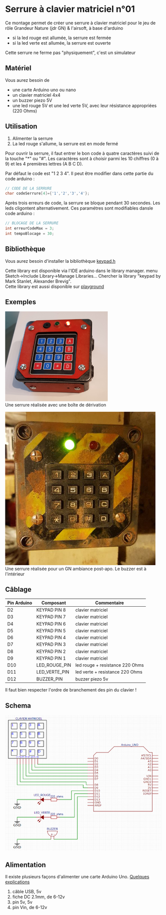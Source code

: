 # Serrure à clavier matriciel n°01
Ce montage permet de créer une serrure à clavier matriciel pour le jeu de rôle Grandeur Nature (jdr GN) &amp; l'airsoft, à base d'arduino  

- si la led rouge est allumée, la serrure est fermée
- si la led verte est allumée, la serrure est ouverte  
  
Cette serrure ne ferme pas "physiquement", c'est un simulateur

## Matériel
Vous aurez besoin de
- une carte Arduino uno ou nano
- un clavier matriciel 4x4
- un buzzer piezo 5V
- une led rouge 5V et une led verte 5V, avec leur résistance appropriées (220 Ohms)


## Utilisation
1. Alimenter la serrure
1. La led rouge s'allume, la serrure est en mode fermé

Pour ouvrir la serrure, il faut entrer le bon code à quatre caractères suivi de la touche "\*" ou "#".
Les caractères sont à choisir parmi les 10 chiffres (0 à 9) et les 4 premières lettres (A B C D).

Par défaut le code est "1 2 3 4". Il peut être modifier dans cette partie du code arduino :
```c
// CODE DE LA SERRURE
char codeSerrure[4]={'1','2','3','4'};
```

Après trois erreurs de code, la serrure se bloque pendant 30 secondes. Les leds cligontent alternativement.
Ces paramétres sont modifiables dansle code arduino :
```c
// BLOCAGE DE LA SERRURE
int erreurCodeMax = 3;
int tempoBlocage = 30;
```

## Bibliothèque
Vous aurez besoin d'installer la bibliothèque [keypad.h](https://playground.arduino.cc/Code/Keypad/)  

Cette library est disponible via l'IDE arduino dans le library manager. menu Sketch->Include Library->Manage Libraries... Chercher la library "keypad by Mark Stanlet, Alexander Brevig".  
Cette library est aussi disponible sur [playground](https://playground.arduino.cc/Code/Keypad/)  



## Exemples
![](./images/serrureClavier01_exemple01.png)  
Une serrure réalisée avec une boîte de dérivation  

![](./images/serrureClavier01_exemple02.png)  
Une serrure réalisée pour un GN ambiance post-apo. Le buzzer est à l'intérieur
  


## Câblage
Pin Arduino  | Composant | Commentaire
---------|------------|------------
D2     |   KEYPAD PIN 8     |     clavier matriciel
D3     |   KEYPAD PIN 7     |     clavier matriciel
D4     |   KEYPAD PIN 6     |     clavier matriciel
D5     |   KEYPAD PIN 5     |     clavier matriciel
D6     |   KEYPAD PIN 4     |     clavier matriciel
D7     |   KEYPAD PIN 3     |     clavier matriciel
D8     |   KEYPAD PIN 2     |     clavier matriciel
D9     |   KEYPAD PIN 1     |     clavier matriciel
D10    |   LED_ROUGE_PIN    |    led rouge + resistance 220 Ohms
D11    |   LED_VERTE_PIN    |    led verte + resistance 220 Ohms
D12    |   BUZZER_PIN       |    buzzer piezo 5v

Il faut bien respecter l'ordre de branchement des pin du clavier !
 
## Schema 
![](./images/serrureClavier01_schema.png)


## Alimentation
Il existe plusieurs façons d'alimenter une carte Arduino Uno.
[Quelques explications](https://www.open-electronics.org/the-power-of-arduino-this-unknown/)
1. câble USB, 5v
1. fiche DC 2.1mm, de 6-12v
1. pin 5v, 5v
1. pin Vin, de 6-12v

